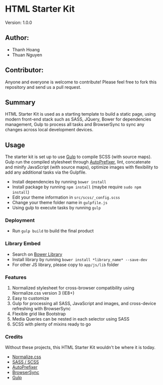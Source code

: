 # HTML Starter Kit

Version: 1.0.0

## Author:

- Thanh Hoang
- Thuan Nguyen

## Contributor:

Anyone and everyone is welcome to contribute!
Please feel free to fork this repository and send us a pull request.

## Summary

HTML Starter Kit is used as a starting template to build a static page, using modern front-end stack such as SASS, JQuery, Bower for dependencies management, Gulp to process all tasks and BrowserSync to sync any changes across local development devices.

## Usage

The starter kit is set up to use [Gulp](http://gruntjs.com/) to compile SCSS (with source maps). Gulp run the compiled stylesheet through [AutoPrefixer](https://github.com/ai/autoprefixer), lint, concatenate and minify JavaScript (with source maps), optimize images with flexibility to add any additional tasks via the Gulpfile.

- Install dependencies by running `bower install`
- Install package by running `npm install` (maybe require `sudo npm install`)
- Edit your theme information in `src/scss/_config.scss`
- Change your theme folder name in `gulpfile.js`
- Using gulp to execute tasks by running `gulp`

### Deployment

- Run `gulp build` to build the final product

###  Library Embed

- Search on [Bower Library](http://bower.io/search/)
- Install library by running `bower install *library_name* --save-dev`
- For other JS library, please copy to `app/js/lib` folder

### Features

1. Normalized stylesheet for cross-browser compatibility using Normalize.css version 3 (IE8+)
2. Easy to customize
3. Gulp for processing all SASS, JavaScript and images, and cross-device refreshing with BrowserSync
4. Flexible grid like Bootstrap
5. Media Queries can be nested in each selector using SASS
6. SCSS with plenty of mixins ready to go

### Credits

Without these projects, this HTML Starter Kit wouldn't be where it is today.

* [Normalize.css](http://necolas.github.com/normalize.css)
* [SASS / SCSS](http://sass-lang.com/)
* [AutoPrefixer](https://github.com/ai/autoprefixer)
* [BrowserSync](https://github.com/shakyShane/browser-sync)
* [Gulp](http://gulpjs.com)